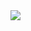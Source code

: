 <a href="https://stats.uptimerobot.com/RjzJMfr1jl">
    <img 
        src="https://img.shields.io/badge/STATUS-ONLINE-<green>"
        style="?style=plastic&logo=appveyor"/>
</a>

